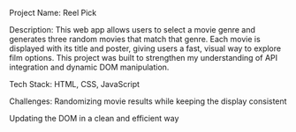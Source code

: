 Project Name: Reel Pick

Description: This web app allows users to select a movie genre and generates three random movies that match that genre. Each movie is displayed with its title and poster, giving users a fast, visual way to explore film options. This project was built to strengthen my understanding of API integration and dynamic DOM manipulation.

Tech Stack: HTML, CSS, JavaScript

Challenges: Randomizing movie results while keeping the display consistent

Updating the DOM in a clean and efficient way